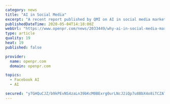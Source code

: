 ```yaml
---
category: news
title: "AI in Social Media"
excerpt: "A recent report published by QMI on AI in social media market is a detailed assessment of the most important market dynamics After carrying out thorough research of AI in social media market historical as well as current growth parameters"
publishedDateTime: 2020-05-04T14:18:00Z
webUrl: "https://www.openpr.com/news/2033449/why-ai-in-social-media-market-may-turn-as-winner-after-covid-19"
type: article
quality: 19
heat: 19
published: false

provider:
  name: openpr.com
  domain: openpr.com

topics:
  - Facebook AI
  - AI

secured: "y7GHQuCJZ/b9kPEvNS4zaLn39bKcM0BExrg0urLNcJ2iQp7u8BbX4o8iTCZATwuroRJDXSe1FT/fA7BODY8iI3sFPOC4i1dm+iG3i7VbRhMby9p4KXRnMobdXJPPoaU6jWkugcjJcW2EVczwtH61FLJGn3ZH4y8J/WQLXfeE/aOy2BOAPcD5+ahJcJbBqWPe+yKmcUKNAWJI3nCeOJsAi/av5PaE+9hxBEg4aSPtdD0MJTJeTzRCnttkV6C9wHQNQ08W/NAgKFz7YYDmvUXYUr7ClTOEvFgaGhM4y5GlV8tMfkVSKf4JuDj+yJWdsa7uB3XS982lYe5FBt2OY/jgQZAiD3aVboFCcc8PpC82byf3FYc6CEOwatGOmgDxYisemXR3qxv1pigGah3Nib0flz6Nusa9NhVz7x3iyA9NqTZ7CjppmRuySsTYTqgysllZPPtSrGJdiuD0YpGx75AXQHQiO5y/Lifl+ffo+LdCnqk=;DqySWDyPdMOtyQ6i/aY7Qw=="
---
```



